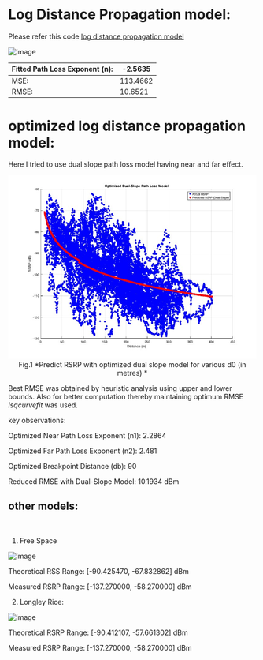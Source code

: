 # Log Distance Propagation model:

Please refer this code [log distance propagation model](s3_ldpl.m)


![image](https://github.com/user-attachments/assets/866c1521-42e1-41f1-b08b-d3770f7653af) 

|Fitted Path Loss Exponent (n): | -2.5635 |
|-----|-----|
|MSE: | 113.4662 |
|RMSE: | 10.6521 |

# optimized log distance propagation model:

Here I tried to use dual slope path loss model having near and far effect.       


<div align="center">
  <img src="channel_propagation/dual_slope_log_dist_pm.jpg" width="600">
  <br>
  Fig.1 *Predict RSRP with optimized dual slope model for various d0 (in metres) *
</div>



Best RMSE was obtained by heuristic analysis using upper and lower bounds. Also for better computation thereby maintaining optimum RMSE $lsqcurvefit$ was used.


key observations:

Optimized Near Path Loss Exponent (n1):    2.2864  

Optimized Far Path Loss Exponent (n2):     2.481  

Optimized Breakpoint Distance (db):      90  

Reduced RMSE with Dual-Slope Model:      10.1934  dBm




## other models:
<br>

1. Free Space

![image](https://github.com/user-attachments/assets/1bdf9454-55cc-411e-be4a-9ed805a3e00e)

Theoretical RSS Range: [-90.425470, -67.832862] dBm

Measured RSRP Range: [-137.270000, -58.270000] dBm
<br>


2. Longley Rice:

![image](https://github.com/user-attachments/assets/5d638c5d-83c4-4a16-9aef-58840b8043d4)

Theoretical RSRP Range: [-90.412107, -57.661302] dBm

Measured RSRP Range: [-137.270000, -58.270000] dBm



